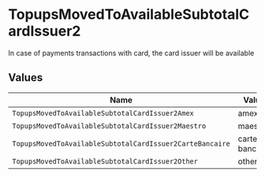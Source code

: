 # TopupsMovedToAvailableSubtotalCardIssuer2

In case of payments transactions with card, the card issuer will be available


## Values

| Name                                                     | Value                                                    |
| -------------------------------------------------------- | -------------------------------------------------------- |
| `TopupsMovedToAvailableSubtotalCardIssuer2Amex`          | amex                                                     |
| `TopupsMovedToAvailableSubtotalCardIssuer2Maestro`       | maestro                                                  |
| `TopupsMovedToAvailableSubtotalCardIssuer2CarteBancaire` | carte-bancaire                                           |
| `TopupsMovedToAvailableSubtotalCardIssuer2Other`         | other                                                    |